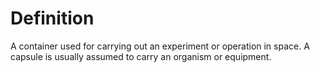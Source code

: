 # Definition

A container used for carrying out an experiment or operation in space. A
capsule is usually assumed to carry an organism or equipment.
